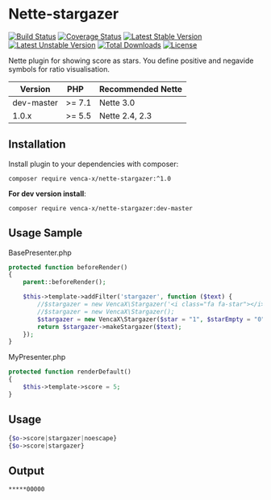 Nette-stargazer
===============
[![Build Status](https://travis-ci.org/venca-x/nette-stargazer.svg)](https://travis-ci.org/venca-x/nette-stargazer)
[![Coverage Status](https://coveralls.io/repos/github/venca-x/nette-stargazer/badge.svg?branch=master)](https://coveralls.io/github/venca-x/nette-stargazer?branch=master) 
[![Latest Stable Version](https://poser.pugx.org/venca-x/nette-stargazer/v/stable.svg)](https://packagist.org/packages/venca-x/nette-stargazer) 
[![Latest Unstable Version](https://poser.pugx.org/venca-x/nette-stargazer/v/unstable.svg)](https://packagist.org/packages/venca-x/nette-stargazer) 
[![Total Downloads](https://poser.pugx.org/venca-x/nette-stargazer/downloads.svg)](https://packagist.org/packages/venca-x/nette-stargazer) 
[![License](https://poser.pugx.org/venca-x/nette-stargazer/license.svg)](https://packagist.org/packages/venca-x/nette-stargazer)

Nette plugin for showing score as stars. You define positive and negavide symbols for ratio visualisation.

| Version     | PHP&nbsp;&nbsp;&nbsp;     | Recommended&nbsp;Nette |
| ---         | ---                       | ---               |
| dev-master  | \>= 7.1                   | Nette 3.0         |
| 1.0.x       | \>= 5.5                   | Nette 2.4, 2.3    |

Installation
------------
Install plugin to your dependencies with composer:

```
composer require venca-x/nette-stargazer:^1.0
```

**For dev version install**:
```
composer require venca-x/nette-stargazer:dev-master
```


Usage Sample
-------------

BasePresenter.php

```php
protected function beforeRender()
{
    parent::beforeRender();

    $this->template->addFilter('stargazer', function ($text) {
        //$stargazer = new VencaX\Stargazer('<i class="fa fa-star"></i>', '<i class="fa fa-star-o"></i>');
        //$stargazer = new VencaX\Stargazer();
        $stargazer = new VencaX\Stargazer($star = "1", $starEmpty = "0", $starCount = 10);
        return $stargazer->makeStargazer($text);
    });
}
```

MyPresenter.php
```php
protected function renderDefault()
{
    $this->template->score = 5;
}
```

Usage
-------------
```php
{$o->score|stargazer|noescape}
{$o->score|stargazer}
```

Output
-------------
```html
*****00000
```